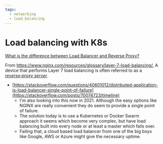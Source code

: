 ```yaml
---
tags:
  - networking 
  - load_balancing
---
```

# Load balancing with K8s

[What is the difference between Load Balancer and Reverse Proxy?](https://serverfault.com/questions/127021/what-is-the-difference-between-load-balancer-and-reverse-proxy)

From https://www.nginx.com/resources/glossary/layer-7-load-balancing/, A device that performs Layer 7 load balancing is often referred to as a _[reverse‑proxy server](https://www.nginx.com/resources/glossary/reverse-proxy-server/)_.



- [https://stackoverflow.com/questions/40601012/distributed-application-is-load-balancer-single-point-of-failure](https://stackoverflow.com/posts/70074723/timeline)
	- I'm also looking into this now in 2021. Although the easy options like NGINX are really convenient they do seem to provide a single point of failure.
	- The solution today is to use a Kubernetes or Docker Swarm approach it seems which become very complex, but have load balancing built into every node or at least a master which fails over.
	- Failing that, a cloud based load balancer from one of the big boys like Google, AWS or Azure might give the necessary uptime.

